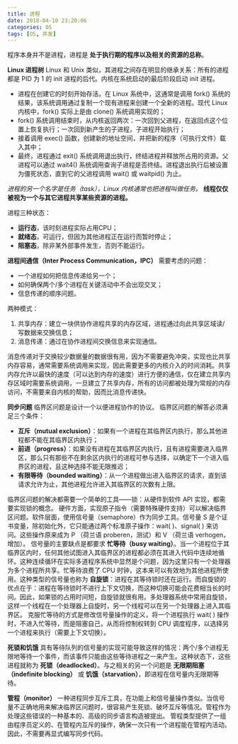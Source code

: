 ```yaml
---
title: 进程
date: 2018-04-10 23:20:06
categories: OS
tags: [OS, 并发]
---
```

程序本身并不是进程，进程是 **处于执行期的程序以及相关的资源的总称**。

**Linux 进程树**
Linux 和 Unix 类似，其进程之间存在明显的继承关系：所有的进程都是 PID 为 1 的 init 进程的后代。内核在系统启动的最后阶段启动 init 进程。
* 进程在创建它的时刻开始存活。在 Linux 系统中，这通常是调用 fork() 系统的结果，该系统调用通过复制一个现有进程来创建一个全新的进程。现代 Linux 内核中，fork() 实际上是由 clone() 系统调用实现的；
* fork() 系统调用结束时，从内核返回两次：一次回到父进程，在返回点这个位置上恢复执行；一次回到新产生的子进程，子进程开始执行；
* 接着调用 exec() 函数，创建新的地址空间，并把新的程序（可执行文件）载入其中；
* 最终，进程通过 exit() 系统调用退出执行，终结进程并释放所占用的资源。父进程可以通过 wait4() 系统调用查询子进程是否终结。进程退出执行后被设置为僵死状态，直到它的父进程调用 wait() 或 waitpid() 为止。

_进程的另一个名字是任务（task），Linux 内核通常也把进程叫做任务。_
**线程仅仅被视为一个与其它进程共享某些资源的进程。**

进程三种状态：
* **运行态**，该时刻进程实际占用CPU；
* **就绪态**，可运行，但因为其他进程正在运行而暂时停止；
* **阻塞态**，除非某外部事件发生，否则不能运行。

**进程间通信（Inter Process Communication，IPC）**
需要考虑的问题：
* 一个进程如何把信息传递给另一个；
* 如何确保两个/多个进程在关键活动中不会出现交叉；
* 信息传递的顺序问题。

两种模式：
1. 共享内存：建立一块供协作进程共享的内存区域，进程通过向此共享区域读/写数据来交换信息；
2. 消息传递：通过在协作进程间交换信息来实现通信。

消息传递对于交换较少数据量的数据很有用，因为不需要避免冲突，实现也比共享内存容易，通常需要系统调用来实现，因此需要更多的内核介入的时间消耗。共享内存允许以最快的速度（可以达到内存的速度）进行方便的通信，仅在建立共享内存区域时需要系统调用，一旦建立了共享内存，所有的访问都被处理为常规的内存访问，不需要来自内核的帮助，因而比消息传递快。

**同步问题**
临界区问题是设计一个以便进程协作的协议。
临界区问题的解答必须满足三个条件：
* **互斥（mutual exclusion）**：如果有一个进程在其临界区内执行，那么其他进程都不能在其临界区内执行；
* **前进（progress）**：如果没有进程在其临界区内执行，且有进程需要进入临界区，那么只有那些不在剩余区内执行的进程可参与选择，以确定下一个进入临界区的进程，且这种选择不能无限推迟；
* **有限等待（bounded waiting）**：从一个进程做出进入临界区的请求，直到该请求允许为止，其他进程允许进入其临界区的次数有上限。

临界区问题的解决都需要一个简单的工具——锁：从硬件到软件 API 实现，都需要实现锁的概念。
硬件方面，实现原子指令（需要特殊硬件支持）可以解决临界区问题。软件层面，使用信号量（semaphore）作为同步工具。信号量 S 是个证书变量，除初始化外，它只能通过两个标准原子操作：wait( )、signal( ) 来访问。这些操作原来成为 P （荷兰语 proberen，测试）和 V （荷兰语 verhogen，增加）。
信号量的主要缺点是都要求 **忙等待（busy waiting）**。当一个进程位于其临界区内时，任何其他试图进入其临界区的进程都必须在其进入代码中连续地循环。这种连续循环在实际多道程序系统中显然是个问题，因为这里只有一个处理器为多个进程所共享。忙等待浪费了 CPU 时钟，这本来可以有效地为其他进程所使用。这种类型的信号量也称为 **自旋锁**：进程在其等待锁时还在运行。而自旋锁的优点在于：进程在等待锁时不进行上下文切换，而这种切换可能会花费相当长的时间。因此，如果锁的占用时间短，自旋锁就很有用。多处理器系统中常用自旋锁，这样一个线程在一个处理器上自旋时，另一个线程可以在另一个处理器上进入其临界区。
克服忙等待的方式是修改信号量操作的定义，将一个进程执行 wait( ) 操作时，不进入忙等待，而是阻塞自己，从而将控制权转到 CPU 调度程序，以选择另一个进程来执行（需要上下文切换）。

**死锁和饥饿**
具有等待队列的信号量的实现可能导致这样的情况：两个/多个进程无限地等待一个事件，而该事件只能由这些等待进程之一来产生。这种状态下，这些进程就称为 **死锁（deadlocked）**。与之相关的另一个问题是 **无限期阻塞（indefinite blocking）** 或 **饥饿（starvation）**，即进程在信号量内无限期等待。

**管程（monitor）**
一种进程同步互斥工具，在功能上和信号量操作类似。当信号量不正确地用来解决临界区问题时，很容易产生死锁、破坏互斥等情况。管程作为处理这些错误的一种基本的、高级的同步语言构造被提出。
管程类型提供了一组由程序员定义的、在管程内互斥的操作，确保一次只有一个进程能在管程内活动。因此，不需要再显式编写同步代码。

